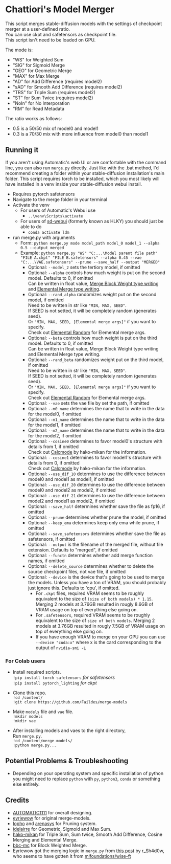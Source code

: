 # Chattiori's Model Merger

This script merges stable-diffusion models with the settings of checkpoint merger at a user-defined ratio.  
You can use ckpt and safetensors as checkpoint file.  
This script isn't need to be loaded on GPU.

The mode is:

- "WS" for Weighted Sum
- "SIG" for Sigmoid Merge
- "GEO" for Geometric Merge
- "MAX" for Max Merge
- "AD" for Add Difference (requires model2)
- "sAD" for Smooth Add Difference (requires model2)
- "TRS" for Triple Sum (requires model2)
- "ST" for Sum Twice (requires model2)
- "NoIn" for No Interporation
- "RM" for Read Metadata

The ratio works as follows:

- 0.5 is a 50/50 mix of model0 and model1
- 0.3 is a 70/30 mix with more influence from model0 than model1

## Running it

If you aren't using Automatic's web UI or are comfortable with the command line, you can also run `merge.py` directly.
Just like with the .bat method, I'd recommend creating a folder within your stable-diffusion installation's main folder. This script requires torch to be installed, which you most likely will have installed in a venv inside your stable-diffusion webui install.
- Requires pytorch safetensors
- Navigate to the merge folder in your terminal
- Activate the venv
  - For users of Automatic's Webui use
    - `..\venv\Scripts\activate`
  - For users of [sd-webui](https://github.com/sd-webui/stable-diffusion-webui) (formerly known as HLKY) you should just be able to do
    - `conda activate ldm`
- run merge.py with arguments
  - Form: `python merge.py mode model_path model_0 model_1 --alpha 0.5 --output merged`
  - Example: `python merge.py "WS" "C:...\Model parent file path" "FILE A.ckpt" "FILE B.safetensors" --alpha 0.45 --vae "C:...\VAE.safetensors" --prune --save_half --output "MERGED"`
    - Optional: `--model_2` sets the tertiory model, if omitted
    - Optional: `--alpha` controls how much weight is put on the second model. Defaults to 0, if omitted  
    Can be written in float value, [Merge Block Weight type writing](https://github.com/bbc-mc/sdweb-merge-block-weighted-gui/blob/master/README.md) and [Elemental Merge type writing](https://github.com/hako-mikan/sd-webui-supermerger/blob/main/elemental_en.md).
    - Optional: `--rand_alpha` randomizes weight put on the second model, if omitted  
    Need to be written in str like `"MIN, MAX, SEED"`.  
    If SEED is not setted, it will be completely random (generates seed).  
    Or `"MIN, MAX, SEED, [Elemental merge args]"` if you want to specify.  
    Check out [Elemental Random](https://github.com/Faildes/merge-models/blob/main/elemental_random.md) for Elemental merge args.
    - Optional: `--beta` controls how much weight is put on the third model. Defaults to 0, if omitted  
    Can be written in float value, Merge Block Weight type writing and Elemental Merge type writing.
    - Optional: `--rand_beta` randomizes weight put on the third model, if omitted  
    Need to be written in str like `"MIN, MAX, SEED"`.   
    If SEED is not setted, it will be completely random (generates seed).  
    Or `"MIN, MAX, SEED, [Elemental merge args]"` if you want to specify.  
    Check out [Elemental Random](https://github.com/Faildes/merge-models/blob/main/elemental_random.md) for Elemental merge args.
    - Optional: `--vae` sets the vae file by set the path, if omitted
    - Optional: `--m0_name` determines the name that to write in the data for the model0, if omitted
    - Optional: `--m1_name` determines the name that to write in the data for the model1, if omitted
    - Optional: `--m2_name` determines the name that to write in the data for the model2, if omitted
    - Optional: `--cosine0` determines to favor model0's structure with details from 1, if omitted  
    Check out [Calcmode](https://github.com/hako-mikan/sd-webui-supermerger/blob/main/calcmode_en.md) by hako-mikan for the information.
    - Optional: `--cosine1` determines to favor model1's structure with details from 0, if omitted  
    Check out [Calcmode](https://github.com/hako-mikan/sd-webui-supermerger/blob/main/calcmode_en.md) by hako-mikan for the information.
    - Optional: `--use_dif_10` determines to use the difference between model0 and model1 as model1, if omitted
    - Optional: `--use_dif_20` determines to use the difference between model0 and model2 as model2, if omitted
    - Optional: `--use_dif_21` determines to use the difference between model2 and model1 as model2, if omitted
    - Optional: `--save_half` determines whether save the file as fp16, if omitted
    - Optional: `--prune` determines whether prune the model, if omitted
    - Optional: `--keep_ema` determines keep only ema while prune, if omitted
    - Optional: `--save_safetensors` determines whether save the file as safetensors, if omitted
    - Optional: `--output` is the filename of the merged file, without file extension. Defaults to "merged", if omitted
    - Optional: `--functn` determines whether add merge function names, if omitted
    - Optional: `--delete_source` determines whether to delete the source checkpoint files, not vae file, if omitted
    - Optional: `--device` is the device that's going to be used to merge the models. Unless you have a ton of VRAM, you should probably just ignore this. Defaults to 'cpu', if omitted.
      - For `.ckpt` files, required VRAM seems to be roughly equivalent to the size of `(size of both models) * 1.15`. Merging 2 models at 3.76GB resulted in rougly 8.6GB of VRAM usage on top of everything else going on.
      - For `.safetensors`, required VRAM seems to be roughly equivalent to the size of `size of both models`. Merging 2 models at 3.76GB resulted in rougly 7.5GB of VRAM usage on top of everything else going on.
      - If you have enough VRAM to merge on your GPU you can use `--device "cuda:x"` where x is the card corresponding to the output of `nvidia-smi -L`

### For Colab users

- Install required scripts.  
`!pip install torch safetensors` *for safetensors*  
`!pip install pytorch_lighting` *for ckpt*  

- Clone this repo.  
`!cd /content/`  
`!git clone https://github.com/Faildes/merge-models`

- Make `models` file and `vae` file.  
`!mkdir models`  
`!mkdir vae`

- After installing models and vaes to the right directory,  
Run `merge.py`.   
`!cd /content/merge-models/`  
`!python merge.py...`

## Potential Problems & Troubleshooting

- Depending on your operating system and specific installation of python you might need to replace `python` with `py`, `python3`, `conda` or something else entirely.

## Credits

- [AUTOMATIC1111](https://github.com/AUTOMATIC1111/stable-diffusion-webui) for overall designing.
- [eyriewow](https://github.com/eyriewow/merge-models) for original merge-models.
- [lopho](https://github.com/lopho/stable-diffusion-prune) and [arenasys](https://github.com/arenasys/stable-diffusion-webui-model-toolkit) for Pruning system.
- [idelairre](https://github.com/idelairre/sd-merge-models) for Geometric, Sigmoid and Max Sum.
- [hako-mikan](https://github.com/hako-mikan/sd-webui-supermerger) for Triple Sum, Sum twice, Smooth Add Difference, Cosine Merging and Elemental Merge.
- [bbc-mc](https://github.com/bbc-mc/sdweb-merge-block-weighted-gui) for Block Weighted Merge.
- Eyriewow got the merging logic in `merge.py` from [this post](https://discord.com/channels/1010980909568245801/1011008178957320282/1018117933894996038) by r_Sh4d0w, who seems to have gotten it from [mlfoundations/wise-ft](https://github.com/mlfoundations/wise-ft)
